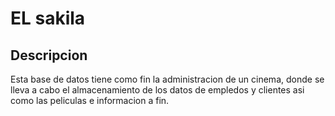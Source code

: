 # EL sakila

## Descripcion

Esta base de datos tiene como fin la administracion de un cinema, donde se lleva a cabo el almacenamiento de los datos de empledos y clientes asi como las peliculas e informacion a fin. 
